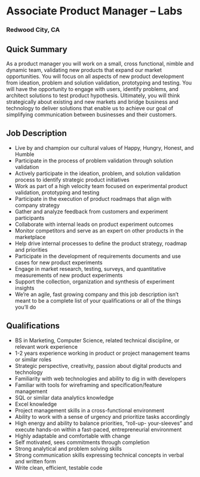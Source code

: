# Associate Product Manager – Labs
### Redwood City, CA

## Quick Summary
As a product manager you will work on a small, cross functional, nimble and dynamic team, validating new products that expand our market opportunities. You will focus on all aspects of new product development from ideation, problem and solution validation, prototyping and testing. You will have the opportunity to engage with users, identify problems, and architect solutions to test product hypothesis. Ultimately, you will think strategically about existing and new markets and bridge business and technology to deliver solutions that enable us to achieve our goal of simplifying communication between businesses and their customers.

## Job Description
+	Live by and champion our cultural values of Happy, Hungry, Honest, and Humble
+	Participate in the process of problem validation through solution validation
+	Actively participate in the ideation, problem, and solution validation process to identify strategic product initiatives
+	Work as part of a high velocity team focused on experimental product validation, prototyping and testing
+	Participate in the execution of product roadmaps that align with company strategy
+	Gather and analyze feedback from customers and experiment participants
+	Collaborate with internal leads on product experiment outcomes
+	Monitor competitors and serve as an expert on other products in the marketplace
+	Help drive internal processes to define the product strategy, roadmap and priorities
+	Participate in the development of requirements documents and use cases for new product experiments
+	Engage in market research, testing, surveys, and quantitative measurements of new product experiments
+	Support the collection, organization and synthesis of experiment insights
+	We’re an agile, fast growing company and this job description isn’t meant to be a complete list of your qualifications or all of the things you’ll do

## Qualifications
+	BS in Marketing, Computer Science, related technical discipline, or relevant work experience
+	1-2 years experience working in product or project management teams or similar roles
+	Strategic perspective, creativity, passion about digital products and technology
+	Familiarity with web technologies and ability to dig in with developers
+	Familiar with tools for wireframing and specification/feature management
+	SQL or similar data analytics knowledge
+	Excel knowledge
+	Project management skills in a cross-functional environment
+	Ability to work with a sense of urgency and prioritize tasks accordingly
+	High energy and ability to balance priorities, “roll-up- your-sleeves” and execute hands-on within a fast-paced, entrepreneurial environment
+	Highly adaptable and comfortable with change
+	Self motivated, sees commitments through completion
+	Strong analytical and problem solving skills
+	Strong communication skills expressing technical concepts in verbal and written form
+ Write clean, efficient, testable code
